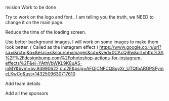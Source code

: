 nvision
Work to be done

Try to work on the logo and font.. I am telling you the truth, we NEED to change it on the main page.

Reduce the time of the loading screen.

Use better background images, I will work on some images to make them look better. ( Called as the instagram effect ) https://www.google.co.in/url?sa=i&rct=j&q=&esrc=s&source=images&cd=&ved=0CAcQjRw&url=http%3A%2F%2Fdesignbump.com%2Fphotoshop-actions-for-instagram-effects%2F&ei=YAthVbWKL9K8uAS-joMY&bvm=bv.93990622,d.c2E&psig=AFQjCNFCQ8uyXr_UTQtbABGPSFymeLKwCg&ust=1432509630717610

Add team details

Add all the sponsors